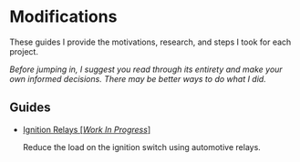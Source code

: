 # Modifications

These guides I provide the motivations, research, and steps I took for each
project.

_Before jumping in, I suggest you read through its entirety and make your own
informed decisions. There may be better ways to do what I did._

## Guides

- [Ignition Relays [_Work In Progress_]](./ignition-relays/index.md)

  Reduce the load on the ignition switch using automotive relays.
